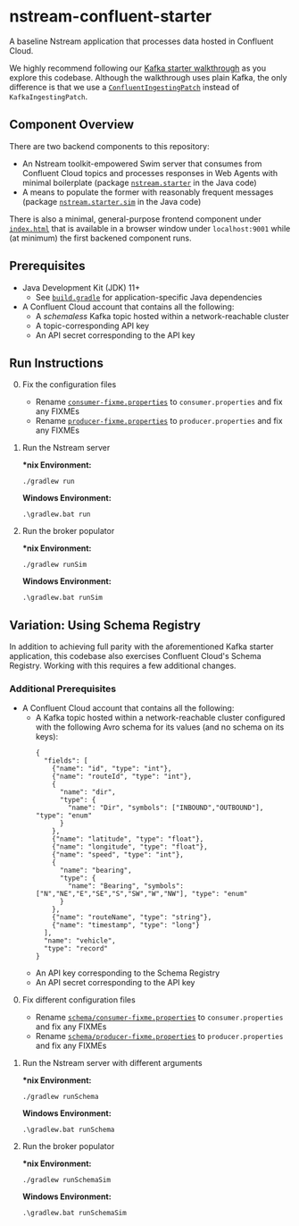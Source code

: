 # nstream-confluent-starter

A baseline Nstream application that processes data hosted in Confluent Cloud.

We highly recommend following our [Kafka starter walkthrough](https://www.nstream.io/docs/backend/tutorial/) as you explore this codebase.
Although the walkthrough uses plain Kafka, the only difference is that we use a [`ConfluentIngestingPatch`](https://www.nstream.io/docs/backend/confluent-ingress/) instead of `KafkaIngestingPatch`.

## Component Overview

There are two backend components to this repository:

- An Nstream toolkit-empowered Swim server that consumes from Confluent Cloud topics and processes responses in Web Agents with minimal boilerplate (package [`nstream.starter`](/src/main/java/nstream/starter) in the Java code)
- A means to populate the former with reasonably frequent messages (package [`nstream.starter.sim`](/src/main/java/nstream/starter/sim) in the Java code)

There is also a minimal, general-purpose frontend component under [`index.html`](/index.html) that is available in a browser window under `localhost:9001` while (at minimum) the first backened component runs.

## Prerequisites

- Java Development Kit (JDK) 11+
   - See [`build.gradle`](/build.gradle) for application-specific Java dependencies
- A Confluent Cloud account that contains all the following:
   - A _schemaless_ Kafka topic hosted within a network-reachable cluster
   - A topic-corresponding API key
   - An API secret corresponding to the API key

## Run Instructions

0. Fix the configuration files
   - Rename [`consumer-fixme.properties`](/src/main/resources/consumer-fixme.properties) to `consumer.properties` and fix any FIXMEs
   - Rename [`producer-fixme.properties`](/src/main/resources/producer-fixme.properties) to `producer.properties` and fix any FIXMEs

1. Run the Nstream server

   **\*nix Environment:**
   ```
   ./gradlew run
   ```
   **Windows Environment:**
   ```
   .\gradlew.bat run 
   ```
2. Run the broker populator

   **\*nix Environment:**
   ```
   ./gradlew runSim
   ```
   **Windows Environment:**
   ```
   .\gradlew.bat runSim
   ```
   
## Variation: Using Schema Registry

In addition to achieving full parity with the aforementioned Kafka starter application, this codebase also exercises Confluent Cloud's Schema Registry.
Working with this requires a few additional changes.

### Additional Prerequisites

- A Confluent Cloud account that contains all the following:
   - A Kafka topic hosted within a network-reachable cluster configured with the following Avro schema for its values (and no schema on its keys):
      ```
      {
        "fields": [
          {"name": "id", "type": "int"},
          {"name": "routeId", "type": "int"},
          {
            "name": "dir",
            "type": {
              "name": "Dir", "symbols": ["INBOUND","OUTBOUND"], "type": "enum"
            }
          },
          {"name": "latitude", "type": "float"},
          {"name": "longitude", "type": "float"},
          {"name": "speed", "type": "int"},
          {
            "name": "bearing",
            "type": {
              "name": "Bearing", "symbols": ["N","NE","E","SE","S","SW","W","NW"], "type": "enum"
            }
          },
          {"name": "routeName", "type": "string"},
          {"name": "timestamp", "type": "long"}
        ],
        "name": "vehicle",
        "type": "record"
      }
      ```
   - An API key corresponding to the Schema Registry
   - An API secret corresponding to the API key

0. Fix different configuration files
   - Rename [`schema/consumer-fixme.properties`](/src/main/resources/schema/consumer-fixme.properties) to `consumer.properties` and fix any FIXMEs
   - Rename [`schema/producer-fixme.properties`](/src/main/resources/schema/producer-fixme.properties) to `producer.properties` and fix any FIXMEs
1. Run the Nstream server with different arguments

   **\*nix Environment:**
   ```
   ./gradlew runSchema
   ```
   **Windows Environment:**
   ```
   .\gradlew.bat runSchema
   ```
2. Run the broker populator

   **\*nix Environment:**
   ```
   ./gradlew runSchemaSim
   ```
   **Windows Environment:**
   ```
   .\gradlew.bat runSchemaSim
   ```
